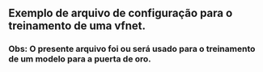 ## Exemplo de arquivo de configuração para o treinamento de uma vfnet.
### Obs: O presente arquivo foi ou será usado para o treinamento de um modelo para a puerta de oro.
